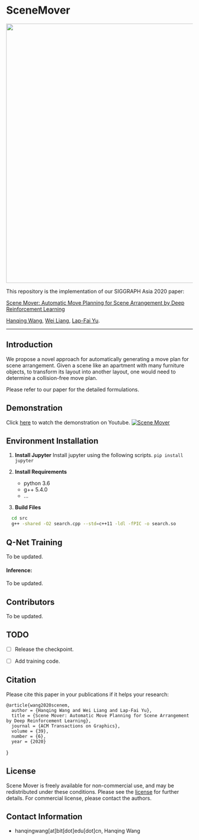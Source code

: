 # SceneMover

<div align="center">
    <img src="assets/teaser.png", width="700">
</div>

This repository is the implementation of our SIGGRAPH Asia 2020 paper:

[Scene Mover: Automatic Move Planning for Scene Arrangement by Deep Reinforcement Learning](assets/mover.pdf)

[Hanqing Wang](https://https://hanqingwangai.github.io/), [Wei Liang](http://iitlab.bit.edu.cn/mcislab/~liangwei/), [Lap-Fai Yu](https://craigyuyu.github.io/home/).


-----------

## Introduction
  We propose a novel approach for automatically generating a move plan for scene arrangement. Given a scene like an apartment with many furniture objects, to transform its layout into another layout, one would need to determine a collision-free move plan.

Please refer to our paper for the detailed formulations.


## Demonstration


<!-- <div align="center">
    <img src="imgs/case.gif", width="700">
</div> -->
Click [here](https://www.youtube.com/embed/zSM-s7zh-vk) to watch the demonstration on Youtube.
[![Scene Mover](assets/case.gif)](https://www.youtube.com/embed/zSM-s7zh-vk "Scene Mover")

<!-- <iframe width="560" height="315" src="https://www.youtube.com/embed/zSM-s7zh-vk" frameborder="0" allow="accelerometer; autoplay; encrypted-media; gyroscope; picture-in-picture" allowfullscreen></iframe> -->

## Environment Installation
1. **Install Jupyter** 
  Install jupyter using the following scripts. `pip install jupyter`

2. **Install Requirements**
   - python 3.6
   - g++  5.4.0
   - ...
3. **Build Files**
```bash
  cd src
  g++ -shared -O2 search.cpp --std=c++11 -ldl -fPIC -o search.so
```

## Q-Net Training
To be updated.


#### Inference:
To be updated.
<!-- 1. Download the checkpoint of the agent to directory `snap/agent/state_dict/best_val_unseen`, the checkpoint of the speaker to directory `snap/speaker/state_dict/best_val_unseen_bleu`.
2. Start a Jupyter service and run the jupyter notebook [evaluation.ipynb](evaluation.ipynb). -->


## Contributors
To be updated.

## TODO
- [ ] Release the checkpoint.
- [ ] Add training code.


## Citation
Please cite this paper in your publications if it helps your research:

    @article{wang2020scenem,
      author = {Hanqing Wang and Wei Liang and Lap-Fai Yu},
      title = {Scene Mover: Automatic Move Planning for Scene Arrangement by Deep Reinforcement Learning}, 
      journal = {ACM Transactions on Graphics},
      volume = {39},
      number = {6},
      year = {2020}
  }



## License
Scene Mover is freely available for non-commercial use, and may be redistributed under these conditions. Please see the [license](LICENSE) for further details. For commercial license, please contact the authors.

## Contact Information
- hanqingwang[at]bit[dot]edu[dot]cn, Hanqing Wang

